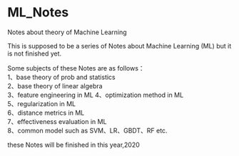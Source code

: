 # ML_Notes
Notes about theory of Machine Learning

This is supposed to be a series of Notes about Machine Learning (ML) but it is not finished yet.  
  
Some subjects of these Notes are as follows：  
1、base theory of prob and statistics  
2、base theory of linear algebra  
3、feature engineering in ML
4、optimization method in ML  
5、regularization in ML  
6、distance metrics in ML  
7、effectiveness evaluation in ML  
8、common model such as SVM、LR、GBDT、RF etc.  
  
these Notes will be finished in this year,2020
